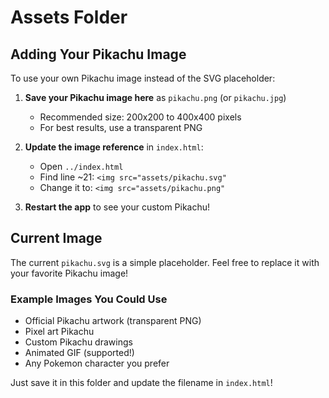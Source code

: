 # Assets Folder

## Adding Your Pikachu Image

To use your own Pikachu image instead of the SVG placeholder:

1. **Save your Pikachu image here** as `pikachu.png` (or `pikachu.jpg`)
   - Recommended size: 200x200 to 400x400 pixels
   - For best results, use a transparent PNG
   
2. **Update the image reference** in `index.html`:
   - Open `../index.html`
   - Find line ~21: `<img src="assets/pikachu.svg"`
   - Change it to: `<img src="assets/pikachu.png"`

3. **Restart the app** to see your custom Pikachu!

## Current Image

The current `pikachu.svg` is a simple placeholder. Feel free to replace it with your favorite Pikachu image!

### Example Images You Could Use

- Official Pikachu artwork (transparent PNG)
- Pixel art Pikachu
- Custom Pikachu drawings
- Animated GIF (supported!)
- Any Pokemon character you prefer

Just save it in this folder and update the filename in `index.html`!
